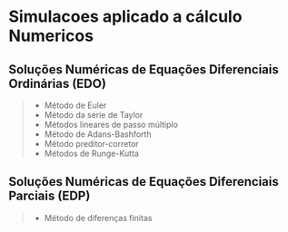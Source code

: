 # Simulacoes aplicado a cálculo Numericos



## Soluções Numéricas de Equações Diferenciais Ordinárias (EDO)

>* Método de Euler
>* Método da série de Taylor
>* Métodos lineares de passo múltiplo
>* Método de Adans-Bashforth
>* Método preditor-corretor
>* Métodos de Runge-Kutta

## Soluções Numéricas de Equações Diferenciais Parciais (EDP)

>* Método de diferenças finitas

